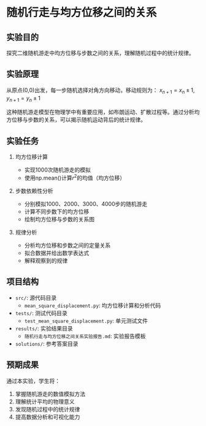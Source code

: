 # 随机行走与均方位移之间的关系

## 实验目的
探究二维随机游走中均方位移与步数之间的关系，理解随机过程中的统计规律。

## 实验原理
从原点(0,0)出发，每一步随机选择对角方向移动，移动规则为：
$x_{n+1}=x_n\pm1$, $y_{n+1}=y_n\pm1$

这种随机游走模型在物理学中有重要应用，如布朗运动、扩散过程等。通过分析均方位移与步数的关系，可以揭示随机运动背后的统计规律。

## 实验任务
1. 均方位移计算
   - 实现1000次随机游走的模拟
   - 使用np.mean()计算$r^2$的均值（均方位移）

2. 步数依赖性分析
   - 分别模拟1000、2000、3000、4000步的随机游走
   - 计算不同步数下的均方位移
   - 绘制均方位移与步数的关系图

3. 规律分析
   - 分析均方位移和步数之间的定量关系
   - 拟合数据并给出数学表达式
   - 解释观察到的规律

## 项目结构
- `src/`: 源代码目录
  - `mean_square_displacement.py`: 均方位移计算和分析代码
- `tests/`: 测试代码目录
  - `test_mean_square_displacement.py`: 单元测试文件
- `results/`: 实验结果目录
  - `随机行走与均方位移之间关系实验报告.md`: 实验报告模板
- `solutions/`: 参考答案目录

## 预期成果
通过本实验，学生将：
1. 掌握随机游走的数值模拟方法
2. 理解统计平均的物理意义
3. 发现随机过程中的统计规律
4. 提高数据分析和可视化能力